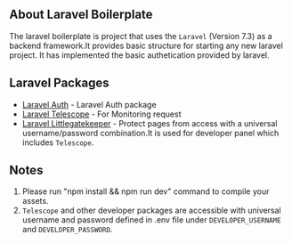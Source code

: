 ## About Laravel Boilerplate

The laravel boilerplate is project that uses the `Laravel` (Version 7.3) as a backend framework.It provides basic structure for starting any new laravel project.
It has implemented the basic authetication provided by laravel.


## Laravel Packages

- [Laravel Auth](https://laravel.com/docs/7.x/authentication#included-routing) - Laravel Auth package
- [Laravel Telescope](https://laravel.com/docs/7.x/telescope) - For Monitoring request
- [Laravel Littlegatekeeper](https://github.com/spatie/laravel-littlegatekeeper) - Protect pages from access with a universal username/password combination.It is used for developer panel which includes `Telescope`.

## Notes

1. Please run "npm install && npm run dev" command to compile your assets.
2. `Telescope` and other developer packages are accessible with universal username and password defined in .env file under `DEVELOPER_USERNAME` and `DEVELOPER_PASSWORD`.


